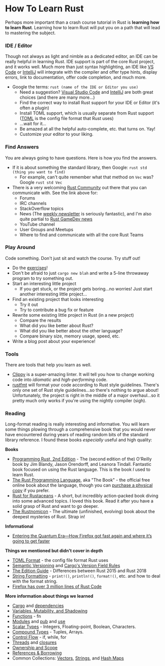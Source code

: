 # How To Learn Rust

Perhaps more important than a crash course tutorial in Rust is **learning how to learn Rust**. Learning how to learn
Rust will put you on a path that will lead to mastering the subject.

### IDE / Editor

Though not always as light and nimble as a dedicated editor, an IDE can be really helpful in learning Rust. IDE support is part of the core Rust project, and it works well. Much more than just syntax highlighting, an IDE like [VS Code] or [IntelliJ] will integrate with the compiler and offer type hints, display errors, link to documentation, offer code completion, and much more.

- Google the terms: `rust (name of the IDE or Editor you use)`
  - Need a suggestion? [Visual Studio Code] and [IntelliJ] are both great choices (and there are many more...)
  - Find the correct way to install Rust support for your IDE or Editor (it's often a plugin)
  - Install TOML support, which is usually separate from Rust support ([TOML](https://github.com/toml-lang/toml)
    is the config file format that Rust uses)
  - ...wait for it...
  - Be amazed at all the helpful auto-complete, etc. that turns on. Yay!
  - Customize your editor to your liking.

[VS Code]: https://code.visualstudio.com/
[Visual Studio Code]: https://code.visualstudio.com/
[IntelliJ]: https://www.jetbrains.com/idea/

### Find Answers

You are always going to have questions. Here is how you find the answers.

- If it is about something the standard library, then Google: `rust std (thing you want to find)`
  - For example, can't quite remember what that method on `Vec` was? Google `rust std Vec`
- There is a very welcoming [Rust Community](https://www.rust-lang.org/community) out there that you can
  communicate with. See the link above for:
  - Forums
  - IRC channels
  - StackOverflow topics
  - News (The [weekly newsletter](https://this-week-in-rust.org/) is seriously fantastic), and I'm also quite partial
    to [Rust GameDev news](https://rust-gamedev.github.io/)
  - YouTube channel
  - User Groups and Meetups
  - Where to find and communicate with all the core Rust Teams

### Play Around

Code something. Don't just sit and watch the course. Try stuff out!

- Do the [exercises](https://github.com/CleanCut/ultimate_rust_crash_course#exercises)!
- Don't be afraid to just `cargo new blah` and write a 5-line throwaway program to try something out.
- Start an interesting little project
  - If you get stuck, or the project gets boring...no worries! Just start another interesting little project...
- Find an existing project that looks interesting
  - Try it out
  - Try to contribute a bug fix or feature
- Rewrite some existing little project in Rust (in a new project)
  - Compare the results
  - What did you like better about Rust?
  - What did you like better about the other language?
  - Compare binary size, memory usage, speed, etc.
- Write a blog post about your experience!

### Tools

There are tools that help you learn as well.

- [Clippy](https://github.com/rust-lang/rust-clippy) is a super-amazing linter. It will tell you how to change
  working code into _idiomatic_ and _high-performing_ code.
- [rustfmt](https://github.com/rust-lang/rustfmt) will format your code according to Rust style guidelines.
  There's only one set of Rust style guidelines...so there's nothing to argue about! Unfortunately, the project is
  right in the middle of a major overhaul...so it pretty much only works if you're using the nightly compiler (sigh).

### Reading

Long-format reading is really interesting and informative. You will learn some things plowing through a comprehensive
book that you would never have encountered during years of reading random bits of the standard library reference. I
found these books _especially_ useful and high quality:

**Books**

- [Programming Rust, 2nd Edition](https://amzn.to/3i0NySP) - The (second edition of the) O'Reilly book by Jim Blandy, Jason Orendorff, and Leanora Tindall. Fantastic book
  focused on using the Rust language. This is the book _I_ used to learn Rust.
- [The Rust Programming Language](https://doc.rust-lang.org/book/), aka "The Book" - the official free online book
  about the language, though you can [purchase a physical copy](https://amzn.to/2Vq0giK) if you prefer.
- [Rust for Rustaceans](https://amzn.to/3Iavf8b) - A short, but incredibly action-packed book diving into some advanced topics. I loved this book. Read it after you have a solid grasp of Rust and want to go deeper.
- [The Rustnomicon](https://doc.rust-lang.org/nomicon/) - The ultimate (unfinished, evolving) book about the deepest mysteries of Rust. Strap in!

**Informational**

- [Entering the Quantum Era—How Firefox got fast again and where it’s going to get faster](https://hacks.mozilla.org/2017/11/entering-the-quantum-era-how-firefox-got-fast-again-and-where-its-going-to-get-faster/)

**Things we mentioned but didn't cover in depth**

- [TOML Format](https://github.com/toml-lang/toml) - the config file format Rust uses
- [Semantic Versioning](https://semver.org/) and [Cargo's Version Field Rules](https://doc.rust-lang.org/cargo/reference/manifest.html#the-version-field)
- [The Edition Guide](https://doc.rust-lang.org/nightly/edition-guide/introduction.html) - Differences between Rust 2015 and Rust 2018
- [String Formatting](https://doc.rust-lang.org/std/fmt/index.html) - `print!()`, `println!()`, `format!()`, etc. and
  how to deal with the format string.
- [Firefox has over 3 million lines of Rust Code](https://www.openhub.net/p/firefox/analyses/latest/languages_summary)

**More information about things we learned**

- [Cargo](https://doc.rust-lang.org/book/ch01-03-hello-cargo.html) and
  [dependencies](https://doc.rust-lang.org/book/ch02-00-guessing-game-tutorial.html#using-a-crate-to-get-more-functionality)
- [Variables, Mutability, and Shadowing](https://doc.rust-lang.org/book/ch03-01-variables-and-mutability.html)
- [Functions](https://doc.rust-lang.org/book/ch03-03-how-functions-work.html) - fn
- [Modules](https://doc.rust-lang.org/book/ch07-02-defining-modules-to-control-scope-and-privacy.html)
  and [pub](https://doc.rust-lang.org/book/ch07-03-paths-for-referring-to-an-item-in-the-module-tree.html#exposing-paths-with-the-pub-keyword)
  and [use](https://doc.rust-lang.org/book/ch07-04-bringing-paths-into-scope-with-the-use-keyword.html)
- [Scalar Types](https://doc.rust-lang.org/book/ch03-02-data-types.html#scalar-types) -
  Integers, Floating-point, Boolean, Characters.
- [Compound Types](https://doc.rust-lang.org/book/ch03-02-data-types.html#compound-types) -
  Tuples, Arrays.
- [Control Flow](https://doc.rust-lang.org/book/ch03-05-control-flow.html) - if, while, for
- [Threads](https://doc.rust-lang.org/book/ch16-01-threads.html)
  and [closures](https://doc.rust-lang.org/book/ch13-01-closures.html)
- [Ownership and Scope](https://doc.rust-lang.org/book/ch04-01-what-is-ownership.html)
- [References & Borrowing](https://doc.rust-lang.org/book/ch04-02-references-and-borrowing.html)
- Common Collections: [Vectors](https://doc.rust-lang.org/book/ch08-01-vectors.html),
  [Strings](https://doc.rust-lang.org/book/ch08-02-strings.html),
  and [Hash Maps](https://doc.rust-lang.org/book/ch08-03-hash-maps.html)
